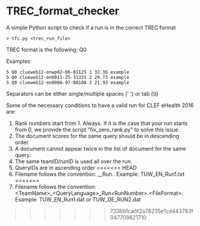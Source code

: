 # TREC_format_checker
A simple Python script to check if a run is in the correct TREC format


```
> tfc.py <trec_run_file>
```

TREC format is the following:
<queryID> Q0 <docname> <rank> <score> <teamID>

Examples:
```
5 Q0 clueweb12-enwp02-06-01125 1 32.38 example
5 Q0 clueweb12-en0011-25-31331 2 29.73 example
5 Q0 clueweb12-en0006-97-08104 3 21.93 example
```

Separators can be either single/multiple spaces (' ') or tab (\t)


Some of the necessary conditions to have a valid run for CLEF eHealth 2016 are:

1. Rank numbers start from 1. Always. If it is the case that your run starts from 0, we provide the script  "fix_zero_rank.py" to solve this issue.
2. The document scores for the same query should be in descending order.
3. A document cannot appear twice in the list of document for the same query.
4. The same teamID/runID is used all over the run.
5. QueryIDs are in ascending order
<<<<<<< HEAD
6. Filename follows the convention: <TeamName>_<QueryLanguage>_Run<RunNumber>.<FileFormat>. Example: TUW_EN_Run1.txt
=======
6. Filename follows the convention: \<TeamName>_\<QueryLanguage>_Run\<RunNumber>.\<FileFormat>. Example: TUW_EN_Run1.dat or TUW_DE_RUN2.dat
>>>>>>> 733bb1ca6f2a78235e1cd443783f047708821710

